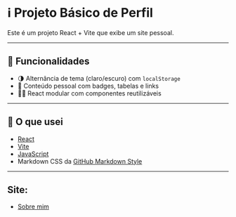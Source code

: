 # ℹ️ Projeto Básico de Perfil

Este é um projeto React + Vite que exibe um site pessoal.

---

## 🧠 Funcionalidades

- 🌗 Alternância de tema (claro/escuro) com `localStorage`
- 💼 Conteúdo pessoal com badges, tabelas e links
- 🐱‍💻 React modular com componentes reutilizáveis

---

## 🚀 O que usei

- [React](https://reactjs.org/)
- [Vite](https://vitejs.dev/)
- [JavaScript](https://developer.mozilla.org/pt-BR/docs/Web/JavaScript)
- Markdown CSS da [GitHub Markdown Style](https://github.com/sindresorhus/github-markdown-css)

---

## Site:

 - [Sobre mim](https://o-tiger.github.io/AboutMe/)
